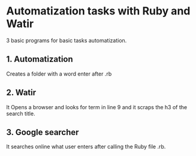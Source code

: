 # Automatization tasks with Ruby and Watir
3 basic programs for basic tasks automatization.
## 1. Automatization
Creates a folder with a word enter after .rb

## 2. Watir
It Opens a browser and looks for term in line 9 and it scraps the h3 of the search title.

## 3. Google searcher
It searches online what user enters after calling the Ruby file .rb.  
